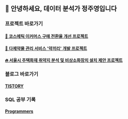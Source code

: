 ## 👋 안녕하세요, 데이터 분석가 정주영입니다 

### 프로젝트 바로가기
#### [💄 코스메틱 이커머스 구매 전환율 개선 프로젝트](https://github.com/Ju0s/Prj-CosmeticEcommerce)
#### [💊 다제약물 관리 서비스 '약끼리' 개발 프로젝트](https://github.com/Ju0s/Prj-Polypharmacy_MediView)
#### [🔥 서울시 주택화재 취약지 분석 및 비상소화장치 설치 제안 프로젝트](https://github.com/Ju0s/Prj-SeoulFireRisk)  

### 블로그 바로가기
#### [TISTORY](https://juyoungeeya.tistory.com)

### SQL 공부 기록
#### [Programmers](https://github.com/Ju0s/Programmers_SQL/blob/main/README.md)
